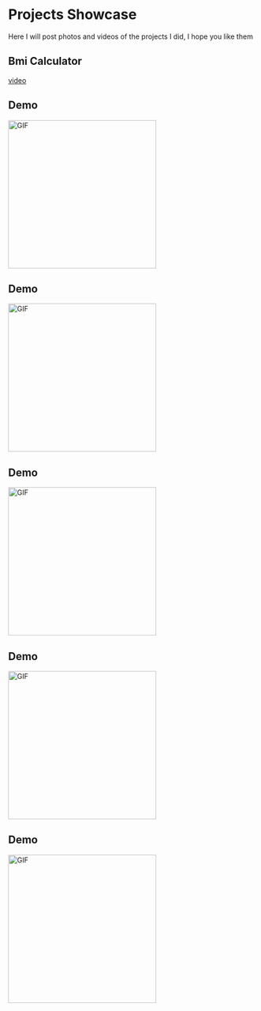 # Projects Showcase
Here I will post photos and videos of the projects I did, I hope you like them


## Bmi Calculator
<a href="https://github.com/Mostafa-N-E/Projects-Showcase/blob/main/App%20gifs/bmi_calculator.gif"> video </a>


## Demo
<img src="https://github.com/Mostafa-N-E/Projects-Showcase/App gifs/malakut_2.gif" alt="GIF" style="width:300px;"/>


## Demo
<img src="https://github.com/Mostafa-N-E/Projects-Showcase/App gifs/samad_staff_app.gif" alt="GIF" style="width:300px;"/>


## Demo
<img src="https://github.com/Mostafa-N-E/Projects-Showcase/App gifs/samad_student_app.gif" alt="GIF" style="width:300px;"/>


## Demo
<img src="https://github.com/Mostafa-N-E/Projects-Showcase/App gifs/self_service_device.gif" alt="GIF" style="width:300px;"/>


## Demo
<img src="https://github.com/Mostafa-N-E/Projects-Showcase/App gifs/bmi_calculator.gif" alt="GIF" style="width:300px;"/>
